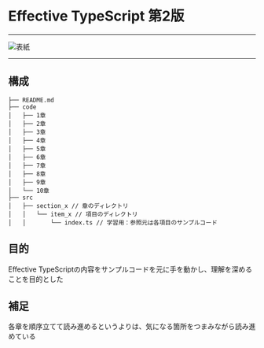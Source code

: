 # Effective TypeScript 第2版

---

![表紙](effective-typescript-2e-ja.png)

---

## 構成

```
├── README.md
├── code
│   ├── 1章            
│   ├── 2章            
│   ├── 3章            
│   ├── 4章           
│   ├── 5章           
│   ├── 6章           
│   ├── 7章           
│   ├── 8章           
│   ├── 9章           
│   └── 10章           
├── src
│   ├── section_x // 章のディレクトリ
│   │   └── item_x // 項目のディレクトリ
│   │       └── index.ts // 学習用：参照元は各項目のサンプルコード
```

## 目的

Effective TypeScriptの内容をサンプルコードを元に手を動かし、理解を深めることを目的とした

## 補足

各章を順序立てて読み進めるというよりは、気になる箇所をつまみながら読み進めている
